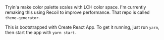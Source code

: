Tryin'a make color palette scales with LCH color space. I'm currently remaking this using Recoil to improve performance. That repo is called `theme-generator`.

This is bootstrapped with Create React App. To get it running, just run `yarn`, then start the app with `yarn start`.
